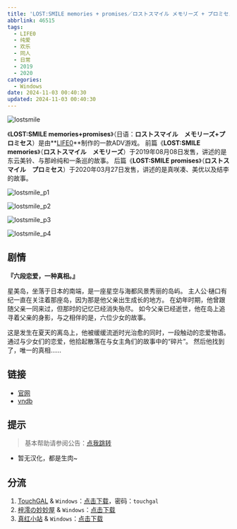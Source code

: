 ```yaml
---
title: 'LOST:SMILE memories + promises／ロストスマイル メモリーズ + プロミセス／ロッスマ／Rossuma'
abbrlink: 46515
tags:
  - LIFE0
  - 纯爱
  - 欢乐
  - 同人
  - 日常
  - 2019
  - 2020
categories:
  - Windows
date: 2024-11-03 00:40:30
updated: 2024-11-03 00:40:30
---
```


![lostsmile](https://static.saop.cc/vns/img/lostsmile.webp)

《**LOST:SMILE memories+promises**》（日语：**ロストスマイル　メモリーズ+プロミセス**）是由**[LIFE0](https://zh.moegirl.org.cn/LIFE0)**制作的一款ADV游戏。
前篇《**LOST:SMILE memories**》（**ロストスマイル　メモリーズ**）于2019年08月08日发售，讲述的是东云美铃、与那岭纯和一条巡的故事。
后篇《**LOST:SMILE promises**》（**ロストスマイル　プロミセス**）于2020年03月27日发售，讲述的是真咲凑、美优以及结李的故事。

<!-- more -->

![lostsmile_p1](https://static.saop.cc/vns/img/lostsmile_p1.webp)

![lostsmile_p2](https://static.saop.cc/vns/img/lostsmile_p2.webp)

![lostsmile_p3](https://static.saop.cc/vns/img/lostsmile_p3.webp)

![lostsmile_p4](https://static.saop.cc/vns/img/lostsmile_p4.webp)

## 剧情

**『六段恋爱，一种真相。』**

星美岛，坐落于日本的南端，是一座星空与海都风景秀丽的岛屿。
主人公·樋口有纪一直在关注着那座岛，因为那是他父亲出生成长的地方。
在幼年时期，他曾跟随父亲一同来过，但那时的记忆已经消失殆尽。
如今父亲已经逝世，他在岛上追寻着父亲的身影，与之相伴的是，六位少女的故事。

这是发生在夏天的离岛上，他被缓缓流逝时光治愈的同时，一段触动的恋爱物语。
通过与少女们的恋爱，他拾起散落在与女主角们的故事中的“碎片”。
然后他找到了，唯一的真相……

## 链接

- [官网](https://life0.info/lostsmile)
- [vndb](https://vndb.org/v23409)

## 提示

> 基本帮助请参阅公告：[点我跳转](/p/announcement/)

- 暂无汉化，都是生肉~

## 分流

1. [TouchGAL](https://www.touchgal.us/) & `Windows`：[点击下载](https://pan.touchgal.net/s/8Z0qug)，密码：`touchgal`
2. [梓澪の妙妙屋](https://zi0.cc/) & `Windows`：[点击下载](https://zi0.cc/d/%60%E3%80%90%E5%90%88%E9%9B%86%E7%B3%BB%E5%88%97%E3%80%91/%E6%B5%AE%E5%A3%AB%E5%BE%B7galgame%E6%B8%B8%E6%88%8F%E5%90%88%E9%9B%86/%E6%B5%AE%E5%A3%AB%E5%BE%B7galgame%E6%B8%B8%E6%88%8F%E5%90%88%E9%9B%86-1/2020%E5%B9%B43%E6%9C%88/%5B200327%5D%5BLIFE%20ZERO%20LLC%5D%20LOST%EF%BC%9ASMILE%20memories%20%2B%20promises%20Ver.1.09%20(files).rar?sign=Js6ZUxPMNr-FHeSi-qwiKvHU17DyJAttLzNWyLD32LU=:0)
3. [真红小站](https://www.shinnku.com/) & `Windows`：[点击下载](https://www.shinnku.com/api/download/raw1/2020%E5%B9%B43%E6%9C%88/[200327][LIFE%20ZERO%20LLC]%20LOST%E2%80%9B%EF%BC%9ASMILE%20memories%20+%20promises%20Ver.1.09%20(files).rar)

